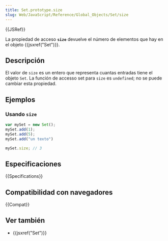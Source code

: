 ```yaml
---
title: Set.prototype.size
slug: Web/JavaScript/Reference/Global_Objects/Set/size
---
```


{{JSRef}}

La propiedad de acceso **`size`** devuelve el número de elementos que hay en el objeto {{jsxref("Set")}}.

## Descripción

El valor de `size` es un entero que representa cuantas entradas tiene el objeto `Set`. La función de accesso set para `size` es `undefined`; no se puede cambiar esta propiedad.

## Ejemplos

### Usando `size`

```js
var mySet = new Set();
mySet.add(1);
mySet.add(5);
mySet.add("un texto")

mySet.size; // 3
```

## Especificaciones

{{Specifications}}

## Compatibilidad con navegadores

{{Compat}}

## Ver también

- {{jsxref("Set")}}
